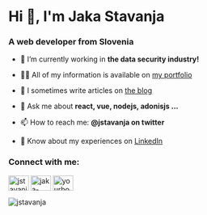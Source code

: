 <h1>Hi 👋, I'm Jaka Stavanja</h1>
<h3>A web developer from Slovenia</h3>

<p>

- 🔭 I’m currently working in **the data security industry!**

- 👨‍💻 All of my information is available on [my portfolio](https://jaka.dev)

- 📝 I sometimes write articles on [the blog](https://jaka.dev/blog)

- 💬 Ask me about **react, vue, nodejs, adonisjs ...**

- 📫 How to reach me: **@jstavanja on twitter**

- 📄 Know about my experiences on [LinkedIn](https://www.linkedin.com/in/jaka-stavanja-238290106/)
</p>

<h3 align="left">Connect with me:</h3>
<p align="left">
<a href="https://twitter.com/jstavanja" target="blank"><img align="center" src="https://raw.githubusercontent.com/rahuldkjain/github-profile-readme-generator/master/src/images/icons/Social/twitter.svg" alt="jstavanja" height="30" width="40" /></a>
<a href="https://linkedin.com/in/jaka-stavanja-238290106" target="blank"><img align="center" src="https://raw.githubusercontent.com/rahuldkjain/github-profile-readme-generator/master/src/images/icons/Social/linked-in-alt.svg" alt="jaka-stavanja-238290106" height="30" width="40" /></a>
<a href="https://www.youtube.com/channel/UCZQx3IEmqzGM8PeWoO4cfbQ" target="blank"><img align="center" src="https://raw.githubusercontent.com/rahuldkjain/github-profile-readme-generator/master/src/images/icons/Social/youtube.svg" alt="yourboyjake8924" height="30" width="40" /></a>
</p>

<p align="left"> <img src="https://komarev.com/ghpvc/?username=jstavanja&label=Profile%20views&color=0e75b6&style=flat" alt="jstavanja" /> </p>
